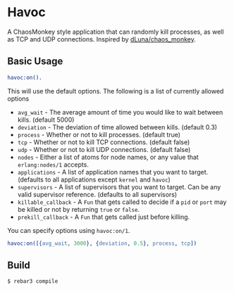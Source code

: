 Havoc
======

A ChaosMonkey style application that can randomly kill processes, as well as
TCP and UDP connections. Inspired by [dLuna/chaos_monkey](https://github.com/dLuna/chaos_monkey).

Basic Usage
-----------
``` erlang
havoc:on().
```

This will use the default options. The following is a list of currently
allowed options

* `avg_wait` - The average amount of time you would like to wait between kills.
  (default 5000)
* `deviation` - The deviation of time allowed between kills. (default 0.3)
* `process` - Whether or not to kill processes. (default true)
* `tcp` - Whether or not to kill TCP connections. (default false)
* `udp` - Whether or not to kill UDP connections. (default false)
* `nodes` - Either a list of atoms for node names, or any value that
  `erlang:nodes/1` accepts.
* `applications` - A list of application names that you want to target.
  (defaults to all applications except `kernel` and `havoc`)
* `supervisors` - A list of supervisors that you want to target. Can be any
  valid supervisor reference. (defaults to all supervisors)
* `killable_callback` - A `Fun` that gets called to decide if a `pid` or
  `port` may be killed or not by returning `true` or `false`.
* `prekill_callback` - A `Fun` that gets called just before killing.

You can specify options using `havoc:on/1`.

``` erlang
havoc:on([{avg_wait, 3000}, {deviation, 0.5}, process, tcp])
```

Build
-----

    $ rebar3 compile
